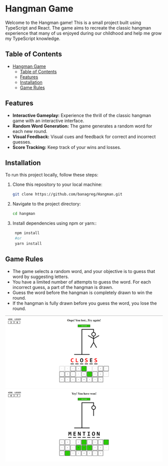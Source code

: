 # Hangman Game

Welcome to the Hangman game! This is a small project built using TypeScript and React. The game aims to recreate the classic hangman experience that many of us enjoyed during our childhood and help me grow my TypeScript knowledge.

## Table of Contents

- [Hangman Game](#hangman-game)
	- [Table of Contents](#table-of-contents)
	- [Features](#features)
	- [Installation](#installation)
	- [Game Rules](#game-rules)

## Features

- **Interactive Gameplay:** Experience the thrill of the classic hangman game with an interactive interface.
- **Random Word Generation:** The game generates a random word for each new round.
- **Visual Feedback:** Visual cues and feedback for correct and incorrect guesses.
- **Score Tracking:** Keep track of your wins and losses.

## Installation

To run this project locally, follow these steps:

1. Clone this repository to your local machine:

	```bash
   git clone https://github.com/banagreg/Hangman.git
	```
2. Navigate to the project directory:
   ```bash
   cd hangman
   ```
3. Install dependencies using npm or yarn::
   ```bash
	npm install
	#or
	yarn install
   ```

## Game Rules
- The game selects a random word, and your objective is to guess that word by suggesting letters.
- You have a limited number of attempts to guess the word. For each incorrect guess, a part of the hangman is drawn.
- Guess the word before the hangman is completely drawn to win the round.
- If the hangman is fully drawn before you guess the word, you lose the round.

<img src="hangman\src\images\hangman_loss.png" alt="Hangman Game" width="700"/>
<img src="hangman\src\images\hangman_win.png" alt="Hangman Game" width="700"/>